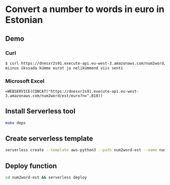 
# Convert a number to words in euro in Estonian

## Demo

### Curl

```bash
$ curl https://dnesxr2s91.execute-api.eu-west-3.amazonaws.com/num2word/est/euro?n=-110.45
miinus ükssada kümme eurot ja nelikümmend viis senti
```

### Microsoft Excel

```
=WEBSERVICE(CONCAT("https://dnesxr2s91.execute-api.eu-west-3.amazonaws.com/num2word/est/euro?n=",B10))
```

## Install Serverless tool

```bash
make deps
```

## Create serverless template

```bash
serverless create --template aws-python3 --path num2word-est --name num2word-est
```

## Deploy function

```bash
cd num2word-est && serverless deploy
```
